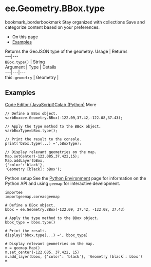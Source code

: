  
#  ee.Geometry.BBox.type
bookmark_borderbookmark Stay organized with collections  Save and categorize content based on your preferences.
  * On this page
  * [Examples](https://developers.google.com/earth-engine/apidocs/ee-geometry-bbox-type#examples)


Returns the GeoJSON type of the geometry.
Usage | Returns  
---|---  
`BBox.type()` | String  
Argument | Type | Details  
---|---|---  
this: `geometry` | Geometry |   
## Examples
[Code Editor (JavaScript)](https://developers.google.com/earth-engine/apidocs/ee-geometry-bbox-type#code-editor-javascript-sample)[Colab (Python)](https://developers.google.com/earth-engine/apidocs/ee-geometry-bbox-type#colab-python-sample) More
```
// Define a BBox object.
varbBox=ee.Geometry.BBox(-122.09,37.42,-122.08,37.43);

// Apply the type method to the BBox object.
varbBoxType=bBox.type();

// Print the result to the console.
print('bBox.type(...) =',bBoxType);

// Display relevant geometries on the map.
Map.setCenter(-122.085,37.422,15);
Map.addLayer(bBox,
{'color':'black'},
'Geometry [black]: bBox');
```
Python setup
See the [ Python Environment](https://developers.google.com/earth-engine/guides/python_install) page for information on the Python API and using `geemap` for interactive development.
```
importee
importgeemap.coreasgeemap
```
```
# Define a BBox object.
bbox = ee.Geometry.BBox(-122.09, 37.42, -122.08, 37.43)

# Apply the type method to the BBox object.
bbox_type = bbox.type()

# Print the result.
display('bbox.type(...) =', bbox_type)

# Display relevant geometries on the map.
m = geemap.Map()
m.set_center(-122.085, 37.422, 15)
m.add_layer(bbox, {'color': 'black'}, 'Geometry [black]: bbox')
m
```


